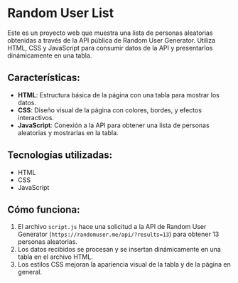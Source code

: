 # Random User List

Este es un proyecto web que muestra una lista de personas aleatorias obtenidas a través de la API pública de Random User Generator. Utiliza HTML, CSS y JavaScript para consumir datos de la API y presentarlos dinámicamente en una tabla.

## Características:
- **HTML**: Estructura básica de la página con una tabla para mostrar los datos.
- **CSS**: Diseño visual de la página con colores, bordes, y efectos interactivos.
- **JavaScript**: Conexión a la API para obtener una lista de personas aleatorias y mostrarlas en la tabla.

## Tecnologías utilizadas:
- HTML
- CSS
- JavaScript

## Cómo funciona:
1. El archivo `script.js` hace una solicitud a la API de Random User Generator (`https://randomuser.me/api/?results=13`) para obtener 13 personas aleatorias.
2. Los datos recibidos se procesan y se insertan dinámicamente en una tabla en el archivo HTML.
3. Los estilos CSS mejoran la apariencia visual de la tabla y de la página en general.
